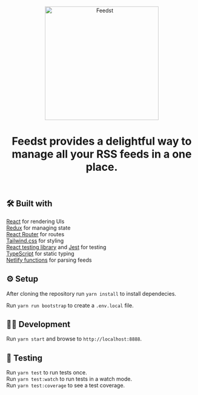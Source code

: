 <br />

<p align="center">
    <img src="http://github.com/janneleppanen/feedst/blob/master/logo/feedst-logo?raw=true" alt="Feedst" width="300" />
</p>

<h1 align="center">Feedst provides a delightful way to manage all your RSS feeds in a one place.</h1>

<br />

## 🛠 Built with

[React](https://reactjs.org/) for rendering UIs  
[Redux](https://redux.js.org/) for managing state  
[React Router](https://reacttraining.com/react-router/) for routes  
[Tailwind.css](https://tailwindcss.com/) for styling  
[React testing library](https://testing-library.com/react) and [Jest](https://jestjs.io/) for testing  
[TypeScript](https://www.typescriptlang.org/) for static typing  
[Netlify functions](https://docs.netlify.com/functions/overview/) for parsing feeds

## ⚙️ Setup

After cloning the repository run `yarn install` to install dependecies.

Run `yarn run bootstrap` to create a `.env.local` file.

## 👨‍💻 Development

Run `yarn start` and browse to `http://localhost:8888`.

## 🧪 Testing

Run `yarn test` to run tests once.  
Run `yarn test:watch` to run tests in a watch mode.  
Run `yarn test:coverage` to see a test coverage.
